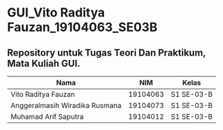# GUI_Vito Raditya Fauzan_19104063_SE03B

## Repository untuk Tugas Teori Dan Praktikum, Mata Kuliah GUI.
 
|Nama  |NIM  |Kelas
|--|--|--|
|Vito Raditya Fauzan  |19104063  |S1 SE-03-B |
Anggeralmasih Wiradika Rusmana  |19104073  |S1 SE-03-B |
|Muhamad Arif Saputra  |19104012  |S1 SE-03-B |


